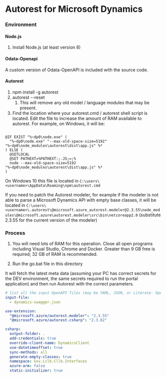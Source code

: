# Autorest for Microsoft Dynamics #


### Environment ###

#### Node.js ####
1. Install Node.js (at least version 8)

#### Odata-Openapi

A custom version of Odata-OpenAPI is included with the source code.

#### Autorest ####
1. npm install -g autorest
2. autorest --reset
	1. This will remove any old model / language modules that may be present.
3. Find the location where your autorest.cmd / autorest shell script is located.  Edit the file to increase the amount of RAM available to autorest.  For example, on Windows, it will be:

```

@IF EXIST "%~dp0\node.exe" (
  "%~dp0\node.exe" "--max-old-space-size=5192" "%~dp0\node_modules\autorest\dist\app.js" %*
) ELSE (
  @SETLOCAL
  @SET PATHEXT=%PATHEXT:;.JS;=;%
  node --max-old-space-size=5192 "%~dp0\node_modules\autorest\dist\app.js" %*
)
```

On Windows 10 this file is located in `C:\users\<username>\AppData\Roaming\npm\autorest.cmd`

If you need to patch the Autorest modeler, for example if the modeler is not able to parse a Microsoft Dynamics API with empty base classes, it will be located in `C:\users\<username>\.autorest\@microsoft.azure_autorest.modeler@2.3.55\node_modules\@microsoft.azure\autorest.modeler\src\bin\netcoreapp2.0` (substitute 2.3.55 for the current version of the modeler)

### Process ###

1. You will need lots of RAM for this operation.  Close all open programs including Visual Studio, Chrome and Docker.  Greater than 9 GB free is required; 32 GB of RAM is recommended.

2. Run the go.bat file in this directory

It will fetch the latest meta data (assuming your PC has correct secrets for the DEV environment, the same secrets required to run the portal application) and then run Autorest with the correct parameters.

``` yaml
# list all the input OpenAPI files (may be YAML, JSON, or Literate- OpenAPI markdown)
input-file:
  - dynamics-swagger.json

use-extension:
  "@microsoft.azure/autorest.modeler": "2.3.55"
  "@microsoft.azure/autorest.csharp": "2.3.82"

csharp:
  output-folder: .
  add-credentials: true
  override-client-name: DynamicsClient
  use-datetimeoffset: true 
  sync-methods: all 
  generate-empty-classes: true
  namespace: Gov.Lclb.Cllb.Interfaces
  azure-arm: false
  static-initializer: true
```
